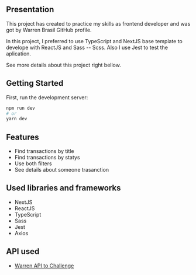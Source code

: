 ## Presentation
This project has created to practice my skills as frontend developer and was got by Warren Brasil GitHub profile.

In this project, I preferred to use TypeScript and NextJS base template to develope with ReactJS and Sass -- Scss. Also I use Jest to test the aplication.

See more details about this project right bellow.

## Getting Started
First, run the development server:
```bash
npm run dev
# or
yarn dev
```

## Features
- Find transactions by title
- Find transactions by statys
- Use both filters
- See details about someone trasanction

## Used libraries and frameworks
- NextJS
- ReactJS
- TypeScript
- Sass
- Jest
- Axios

## API used
- [Warren API to Challenge](https://warren-transactions-api.herokuapp.com/api/transactions)

